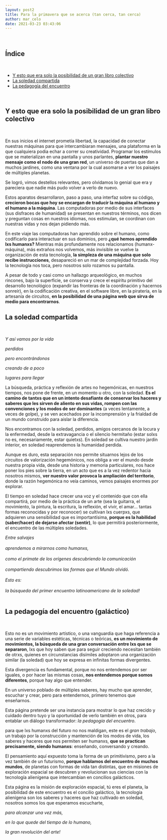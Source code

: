 ```yaml
---
layout: post2
title: Para la primavera que se acerca (tan cerca, tan cerca)
author: mar_celo
date: 2021-03-23 03:43:06
---
```



<br>

## Índice

<br>

  - [Y esto que era solo la posibilidad de un gran libro colectivo](#y-esto-que-era-solo-la-posibilidad-de-un-gran-libro-colectivo)
  - [La soledad compartida](#la-soledad-compartida)
  - [La pedagogía del encuentro](#la-pedagogía-del-encuentro-galáctico)

<br>

## Y esto que era solo la posibilidad de un gran libro colectivo

<br>

En sus inicios el internet prometía libertad, la capacidad de conectar nuestras máquinas para que intercambiaran mensajes, una plataforma en la que cualquiera podia echar a correr su creatividad. Programar los estímulos que se materializan en una pantalla y unos parlantes, **plantar nuestro mensaje como el nodo de una gran red**, un universo de puertas que dan a muchos jardines, como una ventana por la cual asomarse a ver los paisajes de múltiples planetas.

Se logró, vimos destellos relevantes, pero olvidamos lo genial que era y pareciera que nadie más pudo volver a verlo de nuevo.

Estos aparatos desarrollaron, paso a paso, una interfaz sobre su código, **crecieron bocas que hoy se encargan de traducir la máquina al humano y el humano a la máquina**. Las computadoras por medio de sus interfaces (sus disfraces de humanidad) se presentan en nuestros términos, nos dicen y preguntan cosas en nuestros idiomas, nos estimulan, se coordinan con nuestras vidas y nos dejan pidiendo más.

En este viaje las computadoras han aprendido sobre el humano, como codificarlo para interactuar en sus dominios, pero **¿qué hemos aprendido lxs humanxs?** Mientras más profundamente nos relacionamos (humanx-máquina), más extraños nos volvemos, más invisible se vuelve la organización de esta tecnología, **la simpleza de una máquina que solo recibe instrucciones**, desapareció en un mar de complejidad forzada. Hoy la tecnología nos toca, pero nosotros solo rozamos su pantalla.

A pesar de todo y casi como un hallazgo arqueológico, en muchos rincones, bajo la superficie, se conserva y crece el espíritu primitivo del desarrollo tecnológico (expandir las fronteras de la coordinación y hacernos sonreír), en la codificación creativa, en el software libre, en la piratería, en la artesanía de circuitos, **en la posibilidad de una página web que sirva de medio para encontrarnos**.   

## La soledad compartida

<br>

*Y así vamos por la vida*

*perdidos*

*pero encontrándonos*

*creando de a poco*

*lugares para llegar*

La búsqueda, práctica y reflexión de artes no hegemónicas, en nuestros tiempos, nos pone de frente, en un momento u otro, con la soledad. **Es el camino de tantxs que en un intento desafiante de conservar los haceres y saberes que les sirven de aliento en sus vidas, rompen con las convenciones y los modos de ser dominantes** (a veces lentamente, a veces de golpe), y se ven acechados por la incomprensión y la frialdad de un mundo construido para aislar la diferencia.

Nos encontramos con la soledad, perdidos, amigos cercanos de la locura y la enfermedad, desde la extravagancia o el silencio hermitaño (estar solxs no es, necesariamente, estar quietxs). En soledad se cultiva nuestro jardín interior, en soledad reaprendemos la humanidad perdida.

Aunque es duro, esta separación nos permite situarnos lejos de los circuitos de valorización hegemónicos, nos obliga a ver el mundo desde nuestra propia vida, desde una historia y memoria particulares, nos hace poner los pies sobre la tierra, en un acto que es a la vez redentor hacia nosotros mismos, **ver nuestro valor provoca la ampliación del territorio**, donde la razón hegemónica no veía caminos, vemos paisajes enormes por explorar.

El tiempo en soledad hace crecer una voz y el contenido que con ella compartirá, por medio de la práctica de un arte (sea la guitarra, el movimiento, la pintura, la escritura, la reflexión, el vivir, el amar... tantas formas reconocidas y por reconocer) se cultivan lxs cuerpxs, que adquieren una sensibilidad que es importantísima, **porque es la habilidad (saber/hacer) de dejarse afectar (sentir)**, lo que permitirá posteriormente, el encuentro de las múltiples soledades.

<div>
 <em>
Entre salvajes
<br>
<br>
aprendemos a mirarnos como humanxs,
<br>
<br>
como el primate de los orígenes descubriendo la comunicación
<br>
<br>
compartiendo descubrimos las formas que el Mundo olvidó.
<br>
<br>
Esto es:
<br>
<br>
la búsqueda del primer encuentro latinoamericano de la soledad!
 </em>
</div>

<br>

## La pedagogía del encuentro (galáctico)

<br>

Esto no es un movimiento artístico, o una vanguardia que haga referencia a una serie de variables estéticas, técnicas o teóricas, **es un movimiento de movimientos, la búsqueda de una gran conversación entre lxs que se separaron**, lxs que hoy saben que para seguir creciendo necesitan también de otrxs, quienes en circunstancias disímiles adoptaron una organización similar (la soledad) que hoy se expresa en infinitas formas divergentes.

Esta divergencia es fundamental, porque no nos entendemos por ser iguales, o por hacer las mismas cosas, **nos entendemos porque somos diferentes**, porque hay algo que entender.

En un universo poblado de múltiples saberes, hay mucho que aprender, escuchar y crear, pero para entendernos, primero tenemos que enseñarnos.

Esta página pretende ser una instancia para mostrar lo que haz crecido y cuidado dentro tuyo y la oportunidad de verlo también en otros, para entablar un diálogo transformador: *la pedagogía del encuentro*.  

para que lxs humanxs del futuro no nos maldigan, este es el *gran trabajo*, un trabajo por la construcción y mantención de los modos de vida, los saberes y haceres que nos permiten ser humanxs, **que se practican precisamente, siendo humanxs**: enseñando, conversando y creando.

El pensamiento aquí expuesto toma la forma de un primitivismo, pero a la vez también de un futurismo, **porque hablamos del encuentro de muchos mundos**, de planetas con formas de vida tan distintas, que en misiones de exploración espacial se descubren y revolucionan sus ciencias con la tecnología alienígena que intercambian en concilios galácticos.

Esta página es la misión de exploración espacial, tú eres el planeta, la posibilidad de este encuentro es el concilio galáctico, la tecnología alienígena son los saberes y haceres que haz cultivado en soledad, nosotros somos los que esperamos escucharte,

*para alcanzar una vez más,*

*en lo que quede del tiempo de lo humano,*

*la gran revolución del arte!*

<br>
